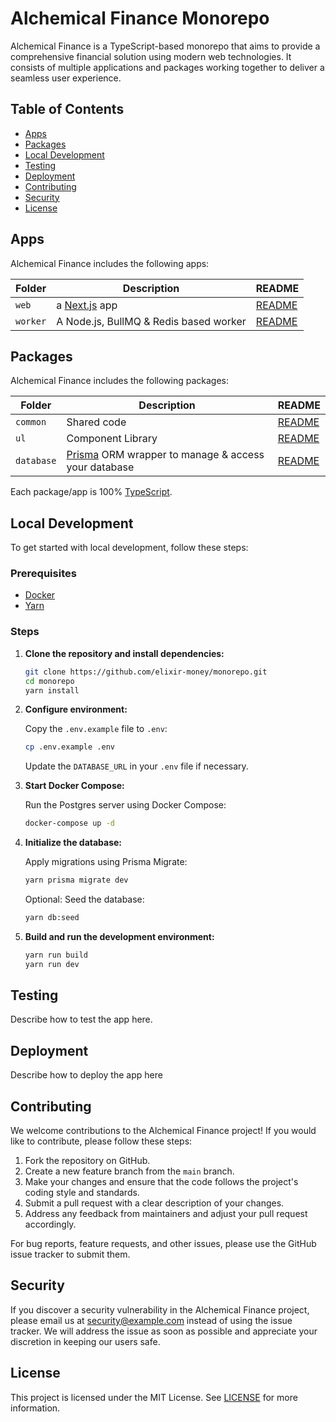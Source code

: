 # Alchemical Finance Monorepo

Alchemical Finance is a TypeScript-based monorepo that aims to provide a comprehensive financial solution using modern web technologies. It consists of multiple applications and packages working together to deliver a seamless user experience.

## Table of Contents

- [Apps](#apps)
- [Packages](#packages)
- [Local Development](#local-development)
- [Testing](#testing)
- [Deployment](#deployment)
- [Contributing](#contributing)
- [Security](#security)
- [License](#license)

## Apps

Alchemical Finance includes the following apps:

| Folder   | Description                            | README                          |
| -------- | -------------------------------------- | ------------------------------- |
| `web`    | a [Next.js](https://nextjs.org) app    | [README](apps/web/README.md)    |
| `worker` | A Node.js, BullMQ & Redis based worker | [README](apps/worker/README.md) |

## Packages

Alchemical Finance includes the following packages:

| Folder     | Description                                                               | README                                |
| ---------- | ------------------------------------------------------------------------- | ------------------------------------- |
| `common`   | Shared code                                                               | [README](packages/common/README.md)   |
| `ul`       | Component Library                                                         | [README](packages/ul/README.md)       |
| `database` | [Prisma](https://prisma.io/) ORM wrapper to manage & access your database | [README](packages/database/README.md) |

Each package/app is 100% [TypeScript](https://www.typescriptlang.org/).

## Local Development

To get started with local development, follow these steps:

### Prerequisites

- [Docker](https://www.docker.com/)
- [Yarn](https://yarnpkg.com/)

### Steps

1. **Clone the repository and install dependencies:**

   ```bash
   git clone https://github.com/elixir-money/monorepo.git
   cd monorepo
   yarn install
   ```

2. **Configure environment:**

   Copy the `.env.example` file to `.env`:

   ```bash
   cp .env.example .env
   ```

   Update the `DATABASE_URL` in your `.env` file if necessary.

3. **Start Docker Compose:**

   Run the Postgres server using Docker Compose:

   ```bash
   docker-compose up -d
   ```

4. **Initialize the database:**

   Apply migrations using Prisma Migrate:

   ```bash
   yarn prisma migrate dev
   ```

   Optional: Seed the database:

   ```bash
   yarn db:seed
   ```

5. **Build and run the development environment:**

   ```bash
   yarn run build
   yarn run dev
   ```

## Testing
Describe how to test the app here.

## Deployment
Describe how to deploy the app here

## Contributing

We welcome contributions to the Alchemical Finance project! If you would like to contribute, please follow these steps:

1. Fork the repository on GitHub.
2. Create a new feature branch from the `main` branch.
3. Make your changes and ensure that the code follows the project's coding style and standards.
4. Submit a pull request with a clear description of your changes.
5. Address any feedback from maintainers and adjust your pull request accordingly.

For bug reports, feature requests, and other issues, please use the GitHub issue tracker to submit them.

## Security

If you discover a security vulnerability in the Alchemical Finance project, please email us at [security@example.com](mailto:) instead of using the issue tracker. We will address the issue as soon as possible and appreciate your discretion in keeping our users safe.

## License

This project is licensed under the MIT License. See [LICENSE](LICENSE) for more information.
